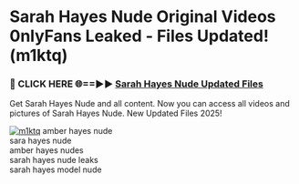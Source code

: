 # Sarah Hayes Nude Original Videos 0nlyFans Leaked - Files Updated! (m1ktq)

<h3>🔴 CLICK HERE 🌐==►► <a href="https://tinyurl.com/5h6xmrr3" rel="nofollow">Sarah Hayes Nude Updated Files</a></h3>

Get Sarah Hayes Nude and all content. Now you can access all videos and pictures of Sarah Hayes Nude. New Updated Files 2025!

[![m1ktq](https://i.imgur.com/KVD873Z.gif)](https://tinyurl.com/5h6xmrr3)
amber hayes nude<br>
sara hayes nude<br>
amber hayes nudes<br>
sarah hayes nude leaks<br>
sarah hayes model nude